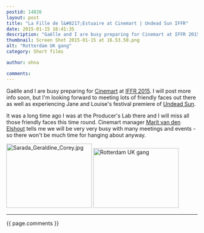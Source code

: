 ```yaml
---
postid: 14826
layout: post
title: "La Fille de l&#8217;Estuaire at Cinemart | Undead Sun IFFR"
date: 2015-01-15 16:41:35
description: "Gaëlle and I are busy preparing for Cinemart at IFFR 2015. I will post more info soon, but I&#8217;m looking forward to meeting lots of friendly faces out there as well as experiencing Jane and Louise&#8217;s festival premiere of Undead&#8230;"
thumbnail: Screen Shot 2015-01-15 at 16.53.50.png
alt: "Rotterdam UK gang"
category: Short films

author: ohna

comments:
---
```


<p>Gaëlle and I are busy preparing for <a href="https://www.iffr.com/professionals/cinemine/">Cinemart</a> at <a href="https://www.iffr.com/en/iffr-2015/"><span class="caps">IFFR</span> 2015</a>. I will post more info soon, but I'm looking forward to meeting lots of friendly faces out there as well as experiencing Jane and Louise's festival premiere of <a href="https://www.youtube.com/watch?v=oTQbi0qROnM">Undead Sun</a>.</p>

<p>It was a long time ago I was at the Producer's Lab there and I will miss all those friendly faces this time round. Cinemart manager <a href="https://www.iffr.com/en/news-2013/inside-iffr-marit-van-den-elshout-about-cinemart/">Marit van den Elshout</a> tells me we will be very very busy with many meetings and events - so there won't be much time for hanging about anyway.</p>

<p><a href="{{ site.baseurl }}/assets_c/2009/01/Sarada_Geraldine_Corey-98.html" onclick="window.open('{{ site.baseurl }}/assets_c/2009/01/Sarada_Geraldine_Corey-98.html','popup','width=225,height=169,scrollbars=no,resizable=no,toolbar=no,directories=no,location=no,menubar=no,status=no,left=0,top=0'); return false"><img src="{{ site.baseurl }}/assets_c/2009/01/Sarada_Geraldine_Corey-thumb-225x169-98.jpg" width="225" height="169" alt="Sarada_Geraldine_Corey.jpg" class="mt-image-none" style="" /></a> <a href="{{ site.baseurl }}/assets_c/2015/01/Screen Shot 2015-01-15 at 16.53.50-1145.html" onclick="window.open('{{ site.baseurl }}/assets_c/2015/01/Screen Shot 2015-01-15 at 16.53.50-1145.html','popup','width=655,height=458,scrollbars=no,resizable=no,toolbar=no,directories=no,location=no,menubar=no,status=no,left=0,top=0'); return false"><img src="{{ site.baseurl }}/assets_c/2015/01/Screen Shot 2015-01-15 at 16.53.50-thumb-225x157-1145.png" width="225" height="157" alt="Rotterdam UK gang" class="mt-image-none" style="" /></a></p>

<hr>

{{ page.comments }}


